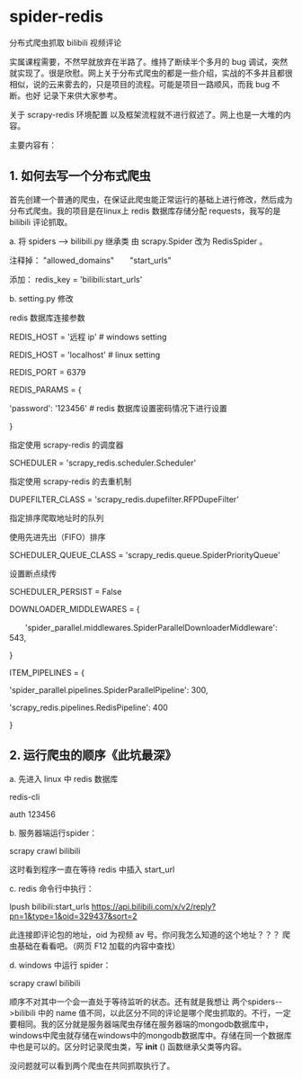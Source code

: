 # spider-redis
分布式爬虫抓取 bilibili 视频评论


实属课程需要，不然早就放弃在半路了。维持了断续半个多月的 bug 调试，突然就实现了。很是欣慰。网上关于分布式爬虫的都是一些介绍，实战的不多并且都很相似，说的云来雾去的，只是项目的流程。可能是项目一路顺风，而我 bug 不断。也好 记录下来供大家参考。

关于 scrapy-redis 环境配置 以及框架流程就不进行叙述了。网上也是一大堆的内容。

主要内容有：

## 1. 如何去写一个分布式爬虫

首先创建一个普通的爬虫，在保证此爬虫能正常运行的基础上进行修改，然后成为分布式爬虫。我的项目是在linux上 redis 数据库存储分配 requests，我写的是 bilibili 评论抓取。

a. 将 spiders --> bilibili.py 继承类 由 scrapy.Spider 改为 RedisSpider 。

注释掉： "allowed_domains"　　"start_urls" 

添加： redis_key = 'bilibili:start_urls'

b. setting.py 修改

redis 数据库连接参数

REDIS_HOST = '远程 ip'  # windows setting

REDIS_HOST = 'localhost' # linux setting

REDIS_PORT = 6379

REDIS_PARAMS = {

   'password': '123456' # redis 数据库设置密码情况下进行设置
   
}

指定使用 scrapy-redis 的调度器

SCHEDULER = 'scrapy_redis.scheduler.Scheduler'

指定使用 scrapy-redis 的去重机制

DUPEFILTER_CLASS = 'scrapy_redis.dupefilter.RFPDupeFilter'

指定排序爬取地址时的队列

使用先进先出（FIFO）排序

SCHEDULER_QUEUE_CLASS = 'scrapy_redis.queue.SpiderPriorityQueue'

设置断点续传

SCHEDULER_PERSIST = False

DOWNLOADER_MIDDLEWARES = {   

　　'spider_parallel.middlewares.SpiderParallelDownloaderMiddleware': 543,
  
}

ITEM_PIPELINES = {

   'spider_parallel.pipelines.SpiderParallelPipeline': 300,
   
   'scrapy_redis.pipelines.RedisPipeline': 400
   
}

## 2. 运行爬虫的顺序《此坑最深》

a. 先进入 linux 中 redis 数据库

redis-cli

auth 123456

b. 服务器端运行spider：

scrapy crawl bilibili

这时看到程序一直在等待 redis 中插入 start_url

c. redis 命令行中执行：

lpush bilibili:start_urls https://api.bilibili.com/x/v2/reply?pn=1&type=1&oid=329437&sort=2

此连接即评论包的地址，oid 为视频 av 号。你问我怎么知道的这个地址？？？ 爬虫基础在看看吧。（网页 F12 加载的内容中查找）

d. windows 中运行 spider：

scrapy crawl bilibili

顺序不对其中一个会一直处于等待监听的状态。还有就是我想让 两个spiders-->bilibili 中的 name 值不同，以此区分不同的评论是哪个爬虫抓取的。不行，一定要相同。我的区分就是服务器端爬虫存储在服务器端的mongodb数据库中，windows中爬虫就存储在windows中的mongodb数据库中。存储在同一个数据库中也是可以的。区分时记录爬虫类，写 __init__ () 函数继承父类等内容。

没问题就可以看到两个爬虫在共同抓取执行了。
